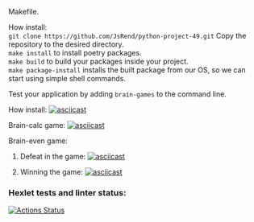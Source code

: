 Makefile. 

How install: \
```git clone https://github.com/JsRend/python-project-49.git``` Copy the repository to the desired directory. \
```make install``` to install poetry packages. \
```make build``` to build your packages inside your project. \
```make package-install``` installs the built package from our OS, so we can start using simple shell commands.

Test your application by adding ```brain-games``` to the command line. 

How install:
[![asciicast](https://asciinema.org/a/cYso7KdkSCpYPs0ILrICL3zmu.svg)](https://asciinema.org/a/cYso7KdkSCpYPs0ILrICL3zmu)

Brain-calc game:
[![asciicast](https://asciinema.org/a/wqJ6R1AcLMRGoMX589eDCiEtv.svg)](https://asciinema.org/a/wqJ6R1AcLMRGoMX589eDCiEtv)

Brain-even game:
1) Defeat in the game:
[![asciicast](https://asciinema.org/a/fNwVMpT09fEdzMyf7LtvEE7x0.svg)](https://asciinema.org/a/fNwVMpT09fEdzMyf7LtvEE7x0)

2) Winning the game:
[![asciicast](https://asciinema.org/a/m6RQz06X8S0aUJ5IjUn4zvlcw.svg)](https://asciinema.org/a/m6RQz06X8S0aUJ5IjUn4zvlcw)

### Hexlet tests and linter status:
[![Actions Status](https://github.com/JsRend/python-project-49/workflows/hexlet-check/badge.svg)](https://github.com/JsRend/python-project-49/actions)
